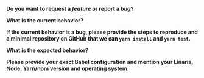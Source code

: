 **Do you want to request a *feature* or report a *bug*?**


**What is the current behavior?**


**If the current behavior is a bug, please provide the steps to reproduce and a minimal repository on GitHub that we can `yarn install` and `yarn test`.**


**What is the expected behavior?**


**Please provide your exact Babel configuration and mention your Linaria, Node, Yarn/npm version and operating system.**

